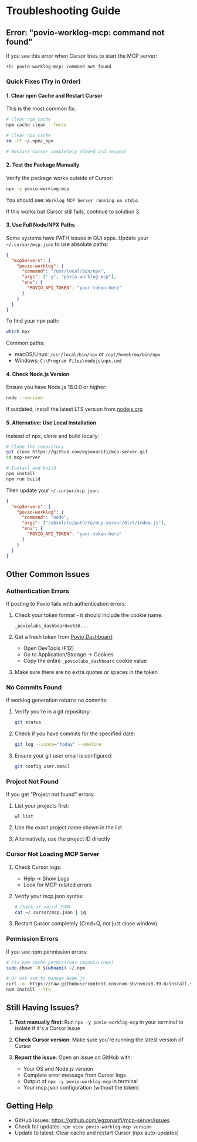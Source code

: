 # Troubleshooting Guide

## Error: "povio-worklog-mcp: command not found"

If you see this error when Cursor tries to start the MCP server:

```
sh: povio-worklog-mcp: command not found
```

### Quick Fixes (Try in Order)

#### 1. Clear npm Cache and Restart Cursor

This is the most common fix:

```bash
# Clear npm cache
npm cache clean --force

# Clear npx cache
rm -rf ~/.npm/_npx

# Restart Cursor completely (Cmd+Q and reopen)
```

#### 2. Test the Package Manually

Verify the package works outside of Cursor:

```bash
npx -y povio-worklog-mcp
```

You should see: `Worklog MCP Server running on stdio`

If this works but Cursor still fails, continue to solution 3.

#### 3. Use Full Node/NPX Paths

Some systems have PATH issues in GUI apps. Update your `~/.cursor/mcp.json` to use absolute paths:

```json
{
  "mcpServers": {
    "povio-worklog": {
      "command": "/usr/local/bin/npx",
      "args": ["-y", "povio-worklog-mcp"],
      "env": {
        "POVIO_API_TOKEN": "your-token-here"
      }
    }
  }
}
```

To find your npx path:
```bash
which npx
```

Common paths:
- macOS/Linux: `/usr/local/bin/npx` or `/opt/homebrew/bin/npx`
- Windows: `C:\Program Files\nodejs\npx.cmd`

#### 4. Check Node.js Version

Ensure you have Node.js 18.0.0 or higher:

```bash
node --version
```

If outdated, install the latest LTS version from [nodejs.org](https://nodejs.org/)

#### 5. Alternative: Use Local Installation

Instead of npx, clone and build locally:

```bash
# Clone the repository
git clone https://github.com/egzonarifi/mcp-server.git
cd mcp-server

# Install and build
npm install
npm run build
```

Then update your `~/.cursor/mcp.json`:

```json
{
  "mcpServers": {
    "povio-worklog": {
      "command": "node",
      "args": ["/absolute/path/to/mcp-server/dist/index.js"],
      "env": {
        "POVIO_API_TOKEN": "your-token-here"
      }
    }
  }
}
```

## Other Common Issues

### Authentication Errors

If posting to Povio fails with authentication errors:

1. Check your token format - it should include the cookie name:
   ```
   _poviolabs_dashboard=s%3A...
   ```

2. Get a fresh token from [Povio Dashboard](https://app.povio.com):
   - Open DevTools (F12)
   - Go to Application/Storage → Cookies
   - Copy the entire `_poviolabs_dashboard` cookie value

3. Make sure there are no extra quotes or spaces in the token

### No Commits Found

If worklog generation returns no commits:

1. Verify you're in a git repository:
   ```bash
   git status
   ```

2. Check if you have commits for the specified date:
   ```bash
   git log --since="today" --oneline
   ```

3. Ensure your git user email is configured:
   ```bash
   git config user.email
   ```

### Project Not Found

If you get "Project not found" errors:

1. List your projects first:
   ```
   wl list
   ```

2. Use the exact project name shown in the list

3. Alternatively, use the project ID directly

### Cursor Not Loading MCP Server

1. Check Cursor logs:
   - Help → Show Logs
   - Look for MCP-related errors

2. Verify your mcp.json syntax:
   ```bash
   # Check if valid JSON
   cat ~/.cursor/mcp.json | jq
   ```

3. Restart Cursor completely (Cmd+Q, not just close window)

### Permission Errors

If you see npm permission errors:

```bash
# Fix npm cache permissions (macOS/Linux)
sudo chown -R $(whoami) ~/.npm

# Or use nvm to manage Node.js
curl -o- https://raw.githubusercontent.com/nvm-sh/nvm/v0.39.0/install.sh | bash
nvm install --lts
```

## Still Having Issues?

1. **Test manually first**: Run `npx -y povio-worklog-mcp` in your terminal to isolate if it's a Cursor issue

2. **Check Cursor version**: Make sure you're running the latest version of Cursor

3. **Report the issue**: Open an issue on GitHub with:
   - Your OS and Node.js version
   - Complete error message from Cursor logs
   - Output of `npx -y povio-worklog-mcp` in terminal
   - Your mcp.json configuration (without the token)

## Getting Help

- GitHub Issues: https://github.com/egzonarifi/mcp-server/issues
- Check for updates: `npm view povio-worklog-mcp version`
- Update to latest: Clear cache and restart Cursor (npx auto-updates)


